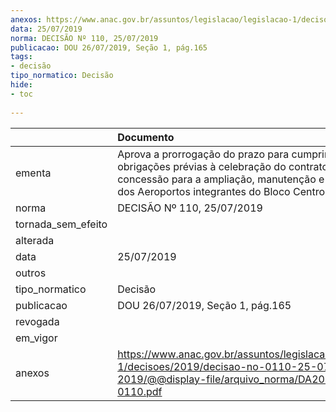 ```yaml
---
anexos: https://www.anac.gov.br/assuntos/legislacao/legislacao-1/decisoes/2019/decisao-no-0110-25-07-2019/@@display-file/arquivo_norma/DA2019-0110.pdf
data: 25/07/2019
norma: DECISÃO Nº 110, 25/07/2019
publicacao: DOU 26/07/2019, Seção 1, pág.165
tags:
- decisão
tipo_normatico: Decisão
hide: 
- toc 
 
---
```


|                    | Documento                                                                                                                                                                                               |
|:-------------------|:--------------------------------------------------------------------------------------------------------------------------------------------------------------------------------------------------------|
| ementa             | Aprova a prorrogação do prazo para cumprimento das obrigações prévias à celebração do contrato de concessão para a ampliação, manutenção e exploração dos Aeroportos integrantes do Bloco Centro-Oeste. |
| norma              | DECISÃO Nº 110, 25/07/2019                                                                                                                                                                              |
| tornada_sem_efeito |                                                                                                                                                                                                         |
| alterada           |                                                                                                                                                                                                         |
| data               | 25/07/2019                                                                                                                                                                                              |
| outros             |                                                                                                                                                                                                         |
| tipo_normatico     | Decisão                                                                                                                                                                                                 |
| publicacao         | DOU 26/07/2019, Seção 1, pág.165                                                                                                                                                                        |
| revogada           |                                                                                                                                                                                                         |
| em_vigor           |                                                                                                                                                                                                         |
| anexos             | https://www.anac.gov.br/assuntos/legislacao/legislacao-1/decisoes/2019/decisao-no-0110-25-07-2019/@@display-file/arquivo_norma/DA2019-0110.pdf                                                          |